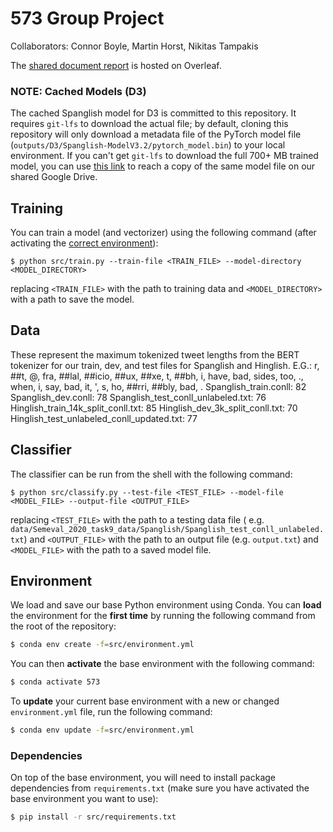 # 573 Group Project
Collaborators: Connor Boyle, Martin Horst, Nikitas Tampakis

The [shared document report](https://www.overleaf.com/project/60666a8f489d2af234461f37) is hosted on Overleaf.

### NOTE: Cached Models (D3)

The cached Spanglish model for D3 is committed to this repository. It requires `git-lfs` to download the actual file; by
default, cloning this repository will only download a metadata file of the PyTorch model
file (`outputs/D3/Spanglish-ModelV3.2/pytorch_model.bin`) to your local environment. If you can't get `git-lfs` to
download the full 700+ MB trained model, you can
use [this link](https://drive.google.com/drive/folders/10U76ymJpjGbqNlExJ5PnelO5nb-45KCd?usp=sharing) to reach a copy of
the same model file on our shared Google Drive.

## Training

You can train a model (and vectorizer) using the following command (after activating the [correct
environment](#environment)):

```shell
$ python src/train.py --train-file <TRAIN_FILE> --model-directory <MODEL_DIRECTORY>
```

replacing `<TRAIN_FILE>` with the path to training data and `<MODEL_DIRECTORY>`
with a path to save the model.

## Data

These represent the maximum tokenized tweet lengths from the BERT tokenizer
for our train, dev, and test files for Spanglish and Hinglish. 
E.G.: r, ##t, @, fra, ##lal, ##icio, ##ux, ##xe, t, ##bh, i, have, bad, sides, too, ., when, i, say, bad, it, ', s, ho, ##rri, ##bly, bad, .
Spanglish_train.conll: 82
Spanglish_dev.conll: 78
Spanglish_test_conll_unlabeled.txt: 76
Hinglish_train_14k_split_conll.txt: 85
Hinglish_dev_3k_split_conll.txt: 70
Hinglish_test_unlabeled_conll_updated.txt: 77

## Classifier

The classifier can be run from the shell with the following command:

```shell
$ python src/classify.py --test-file <TEST_FILE> --model-file <MODEL_FILE> --output-file <OUTPUT_FILE>
```

replacing `<TEST_FILE>` with the path to a testing data file (
e.g. `data/Semeval_2020_task9_data/Spanglish/Spanglish_test_conll_unlabeled.txt`)
and `<OUTPUT_FILE>` with the path to an output file (e.g. `output.txt`) and
`<MODEL_FILE>` with the path to a saved model file.

## Environment

We load and save our base Python environment using Conda. You can **load** the environment for the **first time** by
running the following command from the root of the repository:

```bash
$ conda env create -f=src/environment.yml
```

You can then **activate** the base environment with the following command:

```bash
$ conda activate 573
```

To **update** your current base environment with a new or changed `environment.yml`
file, run the following command:

```bash
$ conda env update -f=src/environment.yml
```

### Dependencies

On top of the base environment, you will need to install package dependencies from `requirements.txt`
(make sure you have activated the base environment you want to use):

```bash
$ pip install -r src/requirements.txt
```
